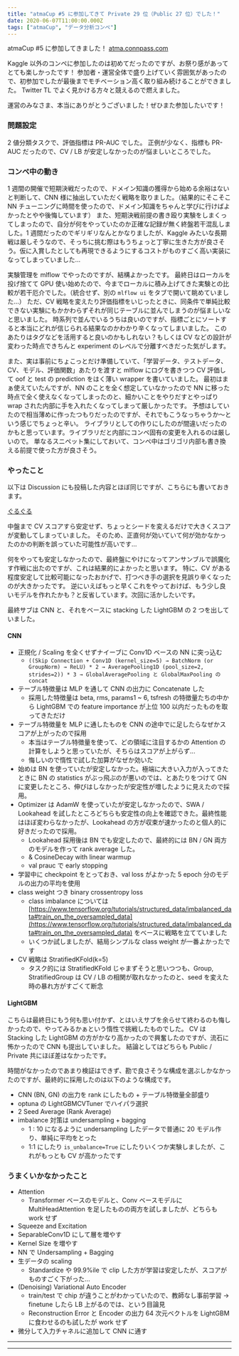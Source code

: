 ```yaml
---
title: "atmaCup #5 に参加してきて Private 29 位（Public 27 位）でした！"
date: 2020-06-07T11:00:00.000Z
tags: ["atmaCup", "データ分析コンペ"]
---
```


atmaCup #5 に参加してきました！
[atma.connpass.com](https://atma.connpass.com/event/175139/)

Kaggle 以外のコンペに参加したのは初めてだったのですが、お祭り感があってとても楽しかったです！
参加者・運営全体で盛り上げていく雰囲気があったので、初参加でしたが最後までモチベーション高く取り組み続けることができました。
Twitter TL でよく見かける方々と競えるので燃えました。

運営のみなさま、本当にありがとうございました！ぜひまた参加したいです！

### 問題設定

2 値分類タスクで、評価指標は PR-AUC でした。
正例が少なく、指標も PR-AUC だったので、CV / LB が安定しなかったのが悩ましいところでした。

### コンペ中の動き

1 週間の開催で短期決戦だったので、ドメイン知識の獲得から始める余裕はないと判断して、CNN 様に抽出していただく戦略を取りました。（結果的にそこそこ NN チューニングに時間を使ったので、ドメイン知識をちゃんと学びに行けばよかったとやや後悔しています）
また、短期決戦前提の書き殴り実験をしまくってしまったので、自分が何をやっていたのか正確な記録が無く終盤若干混乱しました。1 週間だったのでギリギリなんとかなりましたが、Kaggle みたいな長期戦は厳しそうなので、そっちに挑む際はもうちょっと丁寧に生きた方が良さそう。仮に入賞したとしても再現できるようにするコストがものすごく高い実装になってしまっていました...

実験管理を mlflow でやったのですが、結構よかったです。
最終日はローカルを投げ捨てて GPU 使い始めたので、今までローカルに積み上げてきた実験との比較が若干厄介でした。（統合せず、別の `mlflow ui` をタブで開いて眺めていました...）
ただ、CV 戦略を変えたり評価指標をいじったときに、同条件で単純比較できない実験にもかかわらずそれが同じテーブルに並んでしまうのが悩ましいなと思いました。
時系列で並んでいるうちは良いのですが、指標ごとにソートすると本当にどれが信じられる結果なのかわかり辛くなってしまいました。
このあたりはタグなどを活用すると良いのかもしれない？もしくは CV などの設計が変わった時点できちんと experiment のレベルで分離すべきだった気がします。

また、実は事前にちょこっとだけ準備していて、「学習データ、テストデータ、CV、モデル、評価関数」あたりを渡すと mlflow にログを書きつつ CV 評価して oof と test の prediction をはく薄い wrapper を書いていました。
最初はまぁ使えていたんですが、NN のことを全く想定していなかったので NN に移った時点で全く使えなくなってしまったのと、細かいことをやりだすとやっぱり wrap された内部に手を入れたくなってしまって厳しかったです。
予想はしていたので相当薄めに作ったつもりだったのですが、それでもこうなっちゃうか〜という感じでちょっと辛い。
ライブラリとしての作りにしたのが間違いだったのかもと思っています。ライブラリだと内部にコンペ固有の変更を入れるのは厳しいので。
単なるスニペット集にしておいて、コンペ中はゴリゴリ内部も書き換える前提で使った方が良さそう。

### やったこと

以下は Discussion にも投稿した内容とほぼ同じですが、こちらにも書いておきます。

[ぐるぐる](https://guruguru.ml/competitions/10/discussions/34d99be1-ab52-4868-a46c-45a24fac8308/)

中盤まで CV スコアすら安定せず、ちょっとシードを変えるだけで大きくスコアが変動してしまっていました。
そのため、正直何が効いていて何が効かなかったのかの判断を誤っていた可能性が高いです...

何をやっても安定しなかったので、最終盤にやけになってアンサンブルで誤魔化す作戦に出たのですが、これは結果的によかったと思います。
特に、CV がある程度安定して比較可能になったおかげで、打つべき手の選択を見誤り辛くなったのが大きかったです。
逆にいえばもっと早くこれをやっておけば、もう少し良いモデルを作れたかも？と反省しています。次回に活かしたいです。

最終サブは CNN と、それをベースに stacking した LightGBM の 2 つを出していました。

#### CNN

- 正規化 / Scaling を全くせずナイーブに Conv1D ベースの NN に突っ込む
  - `((Skip Connection + Conv1D (kernel_size=5) → BatchNorm (or GroupNorm) → ReLU) * 2 → AveragePooling1D (pool_size=2, strides=2)) * 3 → GlobalAveragePooling と GlobalMaxPooling の concat`
- テーブル特徴量は MLP を通して CNN の出力に Concatenate した
  - 採用した特徴量は beta, rms, params1 ~ 6, tsfresh の特徴量たちの中から LightGBM での feature importance が上位 100 以内だったものを取ってきただけ
- テーブル特徴量を MLP に通したものを CNN の途中でに足したらなぜかスコアが上がったので採用
  - 本当はテーブル特徴量を使って、どの領域に注目するかの Attention の計算をしようと思っていたが、そちらはスコアが上がらず...
  - 悔しいので惰性で試した加算がなぜか効いた
- 始めは BN を使っていたが安定しなかった。極端に大きい入力が入ってきたときに BN の statistics がぶっ飛ぶのが悪いのでは、とあたりをつけて GN に変更したところ、伸びはしなかったが安定性が増したように見えたので採用。
- Optimizer は AdamW を使っていたが安定しなかったので、SWA / Lookahead を試したところどちらも安定性の向上を確認できた。最終性能はほぼ変わらなかったが、Lookahead の方が収束が速かったのと個人的に好きだったので採用。
  - Lookahead 採用後は BN でも安定したので、最終的には BN / GN 両方のモデルを作って rank average した。
  - & CosineDecay with linear warmup
  - val prauc で early stopping
- 学習中に checkpoint をとっておき、val loss がよかった 5 epoch 分のモデルの出力の平均を使用
- class weight つき binary crossentropy loss
  - class imbalance については [https://www.tensorflow.org/tutorials/structured_data/imbalanced_data#train_on_the_oversampled_data](https://www.tensorflow.org/tutorials/structured_data/imbalanced_data#train_on_the_oversampled_data) をベースに戦略を立てていました
  - いくつか試しましたが、結局シンプルな class weight が一番よかったです
- CV 戦略は StratifiedKFold(k=5)
  - タスク的には StratifiedKFold じゃまずそうと思いつつも、Group, StratifiedGroup は CV / LB の相関が取れなかったのと、seed を変えた時の暴れ方がすごくて断念

#### LightGBM

こちらは最終日にもう何も思い付かず、とはいえサブを余らせて終わるのも悔しかったので、やってみるかぁという惰性で挑戦したものでした。
CV は Stacking した LightGBM の方がかなり高かったので興奮したのですが、流石に怖かったので CNN も提出していました。
結論としてはどちらも Public / Private 共にほぼ差はなかったです。

時間がなかったのであまり検証はできず、勘で良さそうな構成を選ぶしかなかったのですが、最終的に採用したのは以下のような構成です。

- CNN (BN, GN) の出力を rank にしたもの + テーブル特徴量全部盛り
- optuna の LightGBMCVTuner でハイパラ選択
- 2 Seed Average (Rank Average)
- imbalance 対策は undersampling + bagging
  - 1 : 10 になるように undersampling したデータで普通に 20 モデル作り、単純に平均をとった
  - 1:1 にしたり `is_unbalance=True` にしたりいくつか実験しましたが、これがもっとも CV が高かったです

### うまくいかなかったこと

- Attention
  - Transformer ベースのモデルと、Conv ベースモデルに MultiHeadAttention を足したものの両方を試しましたが、どちらも work せず
- Squeeze and Excitation
- SeparableConv1D にして層を増やす
- Kernel Size を増やす
- NN で Undersampling + Bagging
- 生データの scaling
  - Standardize や 99.9%ile で clip した方が学習は安定したが、スコアがものすごく下がった...
- (Denoising) Variational Auto Encoder
  - train/test で chip が違うことがわかっていたので、教師なし事前学習 → finetune したら LB 上がるのでは、という目論見
  - Reconstruction Error と Encoder の出力 64 次元ベクトルを LightGBM に食わせるのも試したが work せず
- 微分して入力チャネルに追加して CNN に通す

---

---
